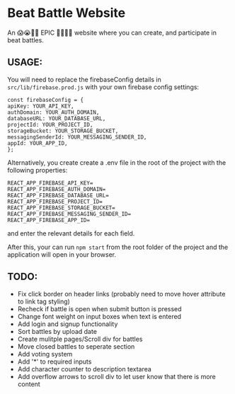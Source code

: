 # Beat Battle Website

An :scream::sob::tongue::triumph: EPIC :eyes::smiley::flushed::fearful: website where you can create, and participate in beat battles.

## USAGE:

You will need to replace the firebaseConfig details in `src/lib/firebase.prod.js` with your own firebase config settings:

```
const firebaseConfig = {
apiKey: YOUR_API_KEY,
authDomain: YOUR_AUTH_DOMAIN,
databaseURL: YOUR_DATABASE_URL,
projectId: YOUR_PROJECT_ID,
storageBucket: YOUR_STORAGE_BUCKET,
messagingSenderId: YOUR_MESSAGING_SENDER_ID,
appId: YOUR_APP_ID,
};

```

Alternatively, you create create a .env file in the root of the project with the following properties:

```
REACT_APP_FIREBASE_API_KEY=
REACT_APP_FIREBASE_AUTH_DOMAIN=
REACT_APP_FIREBASE_DATABASE_URL=
REACT_APP_FIREBASE_PROJECT_ID=
REACT_APP_FIREBASE_STORAGE_BUCKET=
REACT_APP_FIREBASE_MESSAGING_SENDER_ID=
REACT_APP_FIREBASE_APP_ID=
```

and enter the relevant details for each field.

After this, your can run `npm start` from the root folder of the project and the application will open in your browser.

## TODO:

- Fix click border on header links (probably need to move hover attribute to link tag styling)
- Recheck if battle is open when submit button is pressed
- Change font weight on input boxes when text is entered
- Add login and signup functionality
- Sort battles by upload date
- Create mulitple pages/Scroll div for battles
- Move closed battles to seperate section
- Add voting system
- Add '\*' to required inputs
- Add character counter to description textarea
- Add overflow arrows to scroll div to let user know that there is more content
